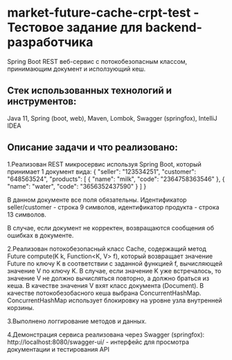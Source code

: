 # market-future-cache-crpt-test - Тестовое задание для backend-разработчика

Spring Boot REST веб-сервис с потокобезопасным классом, принимающим документ и исползующий кеш.

## Стек использованных технологий и инструментов: 
Java 11, Spring (boot, web), Maven, Lombok, Swagger (springfox), IntelliJ IDEA

## Описание задачи и что реализовано:

1.Реализован REST микросервис используя Spring Boot, который принимает 1 документ вида:
{
  "seller": "123534251",
  "customer": "648563524",
  "products": [
    {
      "name": "milk",
      "code": "2364758363546"
    },
    {
      "name": "water",
      "code": "3656352437590"
    }
  ]
}

В данном документе все поля обязательны. Идентификатор seller/customer - строка 9 символов,
идентификатор продукта - строка 13 символов.

В случае, если документ не корректен, возвращаются сообщения об ошибках в документе.

2.Реализован потокобезопасный класс Cache, содержащий метод Future<V> compute(K k, Function<K, V> f),
который возвращает значение Future<V> по ключу K в соответствии с заданной функцией f, вычисляющей значение V по ключу K.
В случае, если значение K уже встречалось, то значение V не должно вычисляться повторно, а должно браться из кеша.
В качестве значения V вхят класс документа (Document).
В качестве потокобезобасного кеша выбрана ConcurrentHashMap. ConcurrentHashMap использует блокировку на уровне узла внутренней корзины.

3.Выполнено логгирование методов и данных.

4.Демонстрация сервиса реализована через Swagger (springfox):
http://localhost:8080/swagger-ui/  - интерфейс для просмотра документации и тестирования API



